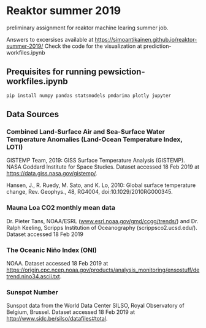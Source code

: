 # Reaktor summer 2019

preliminary assignment for reaktor machine learing summer job.

Answers to excersises available at https://simoantikainen.github.io/reaktor-summer-2019/
Check the code for the visualization at prediction-workfiles.ipynb

## Prequisites for running pewsiction-workfiles.ipynb

`pip install numpy pandas statsmodels pmdarima plotly jupyter`

## Data Sources 

### Combined Land-Surface Air and Sea-Surface Water Temperature Anomalies (Land-Ocean Temperature Index, LOTI)

GISTEMP Team, 2019: GISS Surface Temperature Analysis (GISTEMP). NASA Goddard Institute for Space Studies. Dataset accessed 18 Feb 2019 at https://data.giss.nasa.gov/gistemp/.

Hansen, J., R. Ruedy, M. Sato, and K. Lo, 2010: Global surface temperature change, Rev. Geophys., 48, RG4004, doi:10.1029/2010RG000345.

###  Mauna Loa CO2 monthly mean data

Dr. Pieter Tans, NOAA/ESRL (www.esrl.noaa.gov/gmd/ccgg/trends/) and Dr. Ralph Keeling, Scripps Institution of Oceanography (scrippsco2.ucsd.edu/). Dataset accessed 18 Feb 2019

### The Oceanic Niño Index (ONI) 

NOAA. Dataset accessed 18 Feb 2019 at https://origin.cpc.ncep.noaa.gov/products/analysis_monitoring/ensostuff/detrend.nino34.ascii.txt. 


### Sunspot Number
Sunspot data from the World Data Center SILSO, Royal Observatory of Belgium, Brussel. Dataset accessed 18 Feb 2019 at http://www.sidc.be/silso/datafiles#total. 
